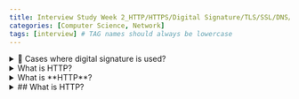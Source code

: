 ```yaml
---
title: Interview Study Week 2_HTTP/HTTPS/Digital Signature/TLS/SSL/DNS/JWT
categories: [Computer Science, Network]
tags: [interview] # TAG names should always be lowercase
---
```


<details>
<summary> 📌 Cases where digital signature is used? </summary>

- HTTPS authentication
- DKIM(Domain Keys Identified Mail)
- code signing
</details>

<details>
<summary>What is HTTP?</summary>

- Hypertext Transfer Protocol

</details>

<details>
<summary>What is **HTTP**?</summary>

- Hypertext Transfer Protocol

</details>

<details>
<summary> ## What is HTTP?</summary>

- Hypertext Transfer Protocol

## HTTP

can I do **this**?

</details>
